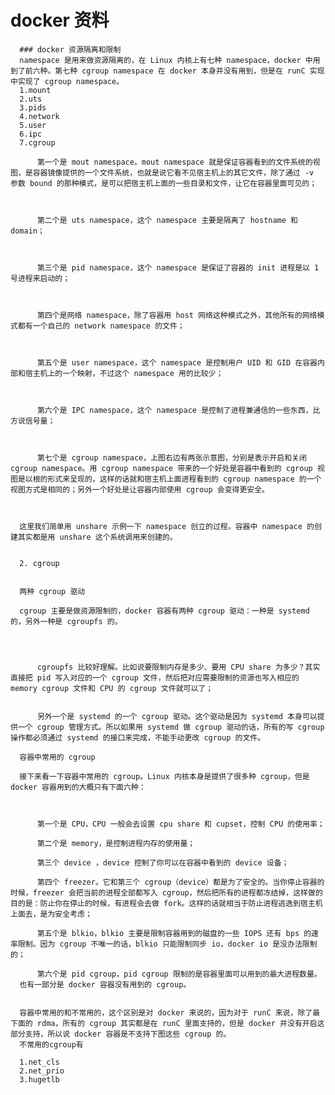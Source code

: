# docker 资料
      
      ### docker 资源隔离和限制
      namespace 是用来做资源隔离的，在 Linux 内核上有七种 namespace，docker 中用到了前六种。第七种 cgroup namespace 在 docker 本身并没有用到，但是在 runC 实现中实现了 cgroup namespace。  
      1.mount  
      2.uts  
      3.pids  
      4.network  
      5.user  
      6.ipc  
      7.cgroup  
      
          第一个是 mout namespace。mout namespace 就是保证容器看到的文件系统的视图，是容器镜像提供的一个文件系统，也就是说它看不见宿主机上的其它文件，除了通过 -v 参数 bound 的那种模式，是可以把宿主机上面的一些目录和文件，让它在容器里面可见的；
      
       
      
          第二个是 uts namespace，这个 namespace 主要是隔离了 hostname 和 domain；
      
       
      
          第三个是 pid namespace，这个 namespace 是保证了容器的 init 进程是以 1 号进程来启动的；
      
       
      
          第四个是网络 namespace，除了容器用 host 网络这种模式之外，其他所有的网络模式都有一个自己的 network namespace 的文件；
      
       
      
          第五个是 user namespace，这个 namespace 是控制用户 UID 和 GID 在容器内部和宿主机上的一个映射，不过这个 namespace 用的比较少；
      
       
      
          第六个是 IPC namespace，这个 namespace 是控制了进程兼通信的一些东西，比方说信号量；
      
       
      
          第七个是 cgroup namespace，上图右边有两张示意图，分别是表示开启和关闭 cgroup namespace。用 cgroup namespace 带来的一个好处是容器中看到的 cgroup 视图是以根的形式来呈现的，这样的话就和宿主机上面进程看到的 cgroup namespace 的一个视图方式是相同的；另外一个好处是让容器内部使用 cgroup 会变得更安全。
      
       
      
      这里我们简单用 unshare 示例一下 namespace 创立的过程。容器中 namespace 的创建其实都是用 unshare 这个系统调用来创建的。
      
      
      2. cgroup
      
      
      两种 cgroup 驱动
      
      cgroup 主要是做资源限制的，docker 容器有两种 cgroup 驱动：一种是 systemd 的，另外一种是 cgroupfs 的。
      
      
       
      
          cgroupfs 比较好理解。比如说要限制内存是多少、要用 CPU share 为多少？其实直接把 pid 写入对应的一个 cgroup 文件，然后把对应需要限制的资源也写入相应的 memory cgroup 文件和 CPU 的 cgroup 文件就可以了；
      
      
          另外一个是 systemd 的一个 cgroup 驱动。这个驱动是因为 systemd 本身可以提供一个 cgroup 管理方式。所以如果用 systemd 做 cgroup 驱动的话，所有的写 cgroup 操作都必须通过 systemd 的接口来完成，不能手动更改 cgroup 的文件。
          
      容器中常用的 cgroup
      
      接下来看一下容器中常用的 cgroup。Linux 内核本身是提供了很多种 cgroup，但是 docker 容器用到的大概只有下面六种：
      
      
      
          第一个是 CPU，CPU 一般会去设置 cpu share 和 cupset，控制 CPU 的使用率；
      
          第二个是 memory，是控制进程内存的使用量；
      
          第三个 device ，device 控制了你可以在容器中看到的 device 设备；
      
          第四个 freezer。它和第三个 cgroup（device）都是为了安全的。当你停止容器的时候，freezer 会把当前的进程全部都写入 cgroup，然后把所有的进程都冻结掉，这样做的目的是：防止你在停止的时候，有进程会去做 fork。这样的话就相当于防止进程逃逸到宿主机上面去，是为安全考虑；
      
          第五个是 blkio，blkio 主要是限制容器用到的磁盘的一些 IOPS 还有 bps 的速率限制。因为 cgroup 不唯一的话，blkio 只能限制同步 io，docker io 是没办法限制的；
      
          第六个是 pid cgroup，pid cgroup 限制的是容器里面可以用到的最大进程数量。
      也有一部分是 docker 容器没有用到的 cgroup。
      
      
      容器中常用的和不常用的，这个区别是对 docker 来说的，因为对于 runC 来说，除了最下面的 rdma，所有的 cgroup 其实都是在 runC 里面支持的，但是 docker 并没有开启这部分支持，所以说 docker 容器是不支持下图这些 cgroup 的。
      不常用的cgroup有
      
      1.net_cls
      2.net_prio
      3.hugetlb
